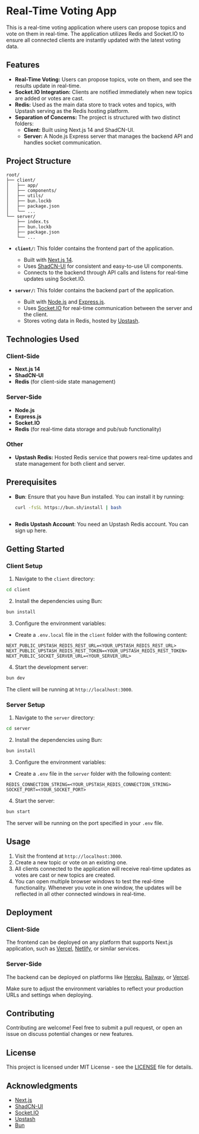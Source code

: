 # Real-Time Voting App

This is a real-time voting application where users can propose topics and vote on them in real-time. The application utilizes Redis and Socket.IO to ensure all connected clients are instantly updated with the latest voting data.

## Features

- **Real-Time Voting:** Users can propose topics, vote on them, and see the results update in real-time.
- **Socket.IO Integration:** Clients are notified immediately when new topics are added or votes are cast.
- **Redis:** Used as the main data store to track votes and topics, with Upstash serving as the Redis hosting platform.
- **Separation of Concerns:** The project is structured with two distinct folders:
  - **Client:** Built using Next.js 14 and ShadCN-UI.
  - **Server:** A Node.js Express server that manages the backend API and handles socket communication.

## Project Structure

```plaintext
root/
├── client/
│   ├── app/
│   ├── components/
│   ├── utils/
│   ├── bun.lockb
│   ├── package.json
│   └── ...
└── server/
    ├── index.ts
    ├── bun.lockb
    ├── package.json
    └── ...
```

- **`client/`:** This folder contains the frontend part of the application.

  - Built with [Next.js 14](https://nextjs.org/).
  - Uses [ShadCN-UI](https://ui.shadcn.dev/) for consistent and easy-to-use UI components.
  - Connects to the backend through API calls and listens for real-time updates using Socket.IO.

- **`server/`:** This folder contains the backend part of the application.
  - Built with [Node.js](https://nodejs.org/) and [Express.js](https://expressjs.com/).
  - Uses [Socket.IO](https://socket.io/) for real-time communication between the server and the client.
  - Stores voting data in Redis, hosted by [Upstash](https://upstash.com/).

## Technologies Used

### Client-Side

- **Next.js 14**
- **ShadCN-UI**
- **Redis** (for client-side state management)

### Server-Side

- **Node.js**
- **Express.js**
- **Socket.IO**
- **Redis** (for real-time data storage and pub/sub functionality)

### Other

- **Upstash Redis:** Hosted Redis service that powers real-time updates and state management for both client and server.

## Prerequisites

- **Bun**: Ensure that you have Bun installed. You can install it by running:

  ```bash
  curl -fsSL https://bun.sh/install | bash
  ```

```

```

- **Redis Upstash Account**: You need an Upstash Redis account. You can sign up here.

## Getting Started

### Client Setup

1. Navigate to the `client` directory:

```bash
cd client
```

2. Install the dependencies using Bun:

```bash
bun install
```

3. Configure the environment variables:

- Create a `.env.local` file in the `client` folder with the following content:

```env
NEXT_PUBLIC_UPSTASH_REDIS_REST_URL=<YOUR_UPSTASH_REDIS_REST_URL>
NEXT_PUBLIC_UPSTASH_REDIS_REST_TOKEN=<YOUR_UPSTASH_REDIS_REST_TOKEN>
NEXT_PUBLIC_SOCKET_SERVER_URL=<YOUR_SERVER_URL>
```

4. Start the development server:

```bash
bun dev
```

The client will be running at `http://localhost:3000`.

### Server Setup

1. Navigate to the `server` directory:

```bash
cd server
```

2. Install the dependencies using Bun:

```bash
bun install
```

3. Configure the environment variables:

- Create a `.env` file in the `server` folder with the following content:

```env
REDIS_CONNECTION_STRING=<YOUR_UPSTASH_REDIS_CONNECTION_STRING>
SOCKET_PORT=<YOUR_SOCKET_PORT>
```

4. Start the server:

```bash
bun start
```

The server will be running on the port specified in your `.env` file.

## Usage

1. Visit the frontend at `http://localhost:3000`.
2. Create a new topic or vote on an existing one.
3. All clients connected to the application will receive real-time updates as votes are cast or new topics are created.
4. You can open multiple browser windows to test the real-time functionality. Whenever you vote in one window, the updates will be reflected in all other connected windows in real-time.

## Deployment

### Client-Side

The frontend can be deployed on any platform that supports Next.js application, such as [Vercel](https://vercel.com/), [Netlify](https://www.netlify.com/), or similar services.

### Server-Side

The backend can be deployed on platforms like [Heroku](https://www.heroku.com/), [Railway](https://railway.app/), or [Vercel](https://vercel.com/).

Make sure to adjust the environment variables to reflect your production URLs and settings when deploying.

## Contributing

Contributing are welcome! Feel free to submit a pull request, or open an issue on discuss potential changes or new features.

## License

This project is licensed under MIT License - see the [LICENSE]() file for details.

## Acknowledgments

- [Next.js](https://nextjs.org/)
- [ShadCN-UI](https://ui.shadcn.dev/)
- [Socket.IO](https://socket.io/)
- [Upstash](https://upstash.com/)
- [Bun](https://bun.sh/)
